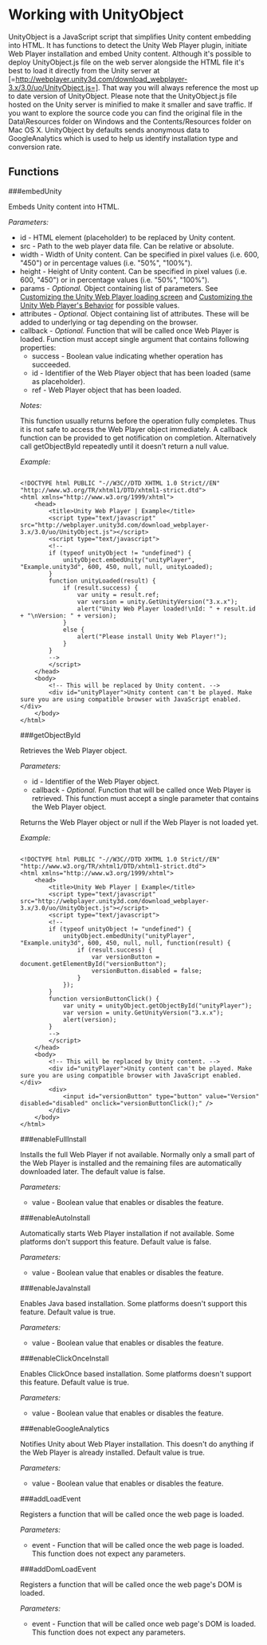 Working with UnityObject
========================


<span class=keyword>UnityObject</span> is a JavaScript script that simplifies Unity content embedding into HTML. It has functions to detect the Unity <span class=keyword>Web Player</span> plugin, initiate Web Player installation and embed Unity content. Although it's possible to deploy <span class=component>UnityObject.js</span> file on the web server alongside the HTML file it's best to load it directly from the Unity server at <span class=component>[=http://webplayer.unity3d.com/download_webplayer-3.x/3.0/uo/UnityObject.js=]</span>. That way you will always reference the most up to date version of UnityObject. Please note that the <span class=component>UnityObject.js</span> file hosted on the Unity server is minified to make it smaller and save traffic. If you want to explore the source code you can find the original file in the <span class=component>Data\Resources</span> folder on Windows and the <span class=component>Contents/Resources</span> folder on Mac OS X.  UnityObject by defaults sends anonymous data to GoogleAnalytics which is used to help us identify installation type and conversion rate.

Functions
---------


###embedUnity

Embeds Unity content into HTML.

_Parameters:_

* <span class=component>id</span> - HTML element (placeholder) to be replaced by Unity content.
* <span class=component>src</span> - Path to the web player data file. Can be relative or absolute.
* <span class=component>width</span> - Width of Unity content. Can be specified in pixel values (i.e. <span class=component>600</span>, <span class=component>"450"</span>) or in percentage values (i.e. <span class=component>"50%"</span>, <span class=component>"100%"</span>).
* <span class=component>height</span> - Height of Unity content. Can be specified in pixel values (i.e. <span class=component>600</span>, <span class=component>"450"</span>) or in percentage values (i.e. <span class=component>"50%"</span>, <span class=component>"100%"</span>).
* <span class=component>params</span> - _Optional._ Object containing list of parameters. See [Customizing the Unity Web Player loading screen](CustomizingtheUnityWebPlayerloadingscreen.html) and [Customizing the Unity Web Player's Behavior](WebPlayerBehaviorTags.html) for possible values.
* <span class=component>attributes</span> - _Optional._ Object containing list of attributes. These will be added to underlying <span class=component><object></span> or <span class=component><embed></span> tag depending on the browser.
* <span class=component>callback</span> - _Optional._ Function that will be called once Web Player is loaded. Function must accept single argument that contains following properties:
    * <span class=component>success</span> - Boolean value indicating whether operation has succeeded.
    * <span class=component>id</span> - Identifier of the Web Player object that has been loaded (same as placeholder).
    * <span class=component>ref</span> - Web Player object that has been loaded.

_Notes:_

This function usually returns before the operation fully completes. Thus it is not safe to access the Web Player object immediately. A callback function can be provided to get notification on completion. Alternatively call <span class=component>getObjectById</span> repeatedly until it doesn't return a <span class=component>null</span> value.

_Example:_

````

<!DOCTYPE html PUBLIC "-//W3C//DTD XHTML 1.0 Strict//EN" "http://www.w3.org/TR/xhtml1/DTD/xhtml1-strict.dtd">
<html xmlns="http://www.w3.org/1999/xhtml">
	<head>
		<title>Unity Web Player | Example</title>
		<script type="text/javascript" src="http://webplayer.unity3d.com/download_webplayer-3.x/3.0/uo/UnityObject.js"></script>
		<script type="text/javascript">
		<!--
		if (typeof unityObject != "undefined") {
			unityObject.embedUnity("unityPlayer", "Example.unity3d", 600, 450, null, null, unityLoaded);
		}
		function unityLoaded(result) {
			if (result.success) {
				var unity = result.ref;
				var version = unity.GetUnityVersion("3.x.x");
				alert("Unity Web Player loaded!\nId: " + result.id + "\nVersion: " + version);
			}
			else {
				alert("Please install Unity Web Player!");
			}
		}
		-->
		</script>
	</head>
	<body>
		<!-- This will be replaced by Unity content. -->
		<div id="unityPlayer">Unity content can't be played. Make sure you are using compatible browser with JavaScript enabled.</div>
	</body>
</html>

````

###getObjectById

Retrieves the Web Player object.

_Parameters:_

* <span class=component>id</span> - Identifier of the Web Player object.
* <span class=component>callback</span> - _Optional._ Function that will be called once Web Player is retrieved. This function must accept a single parameter that contains the Web Player object.

Returns the Web Player object or <span class=component>null</span> if the Web Player is not loaded yet.

_Example:_

````

<!DOCTYPE html PUBLIC "-//W3C//DTD XHTML 1.0 Strict//EN" "http://www.w3.org/TR/xhtml1/DTD/xhtml1-strict.dtd">
<html xmlns="http://www.w3.org/1999/xhtml">
	<head>
		<title>Unity Web Player | Example</title>
		<script type="text/javascript" src="http://webplayer.unity3d.com/download_webplayer-3.x/3.0/uo/UnityObject.js"></script>
		<script type="text/javascript">
		<!--
		if (typeof unityObject != "undefined") {
			unityObject.embedUnity("unityPlayer", "Example.unity3d", 600, 450, null, null, function(result) {
				if (result.success) {
					var versionButton = document.getElementById("versionButton");
					versionButton.disabled = false;
				}
			});
		}
		function versionButtonClick() {
			var unity = unityObject.getObjectById("unityPlayer");
			var version = unity.GetUnityVersion("3.x.x");
			alert(version);
		}
		-->
		</script>
	</head>
	<body>
		<!-- This will be replaced by Unity content. -->
		<div id="unityPlayer">Unity content can't be played. Make sure you are using compatible browser with JavaScript enabled.</div>
		<div>
			<input id="versionButton" type="button" value="Version" disabled="disabled" onclick="versionButtonClick();" />
		</div>
	</body>
</html>

````

###enableFullInstall

Installs the full Web Player if not available. Normally only a small part of the Web Player is installed and the remaining files are automatically downloaded later. The default value is <span class=component>false</span>.

_Parameters:_

* <span class=component>value</span> - Boolean value that enables or disables the feature.

###enableAutoInstall

Automatically starts Web Player installation if not available. Some platforms don't support this feature. Default value is <span class=component>false</span>.

_Parameters:_

* <span class=component>value</span> - Boolean value that enables or disables the feature.

###enableJavaInstall

Enables Java based installation. Some platforms doesn't support this feature. Default value is <span class=component>true</span>.

_Parameters:_

* <span class=component>value</span> - Boolean value that enables or disables the feature.

###enableClickOnceInstall

Enables ClickOnce based installation. Some platforms doesn't support this feature. Default value is <span class=component>true</span>.

_Parameters:_

* <span class=component>value</span> - Boolean value that enables or disables the feature.

###enableGoogleAnalytics

Notifies Unity about Web Player installation. This doesn't do anything if the Web Player is already installed. Default value is <span class=component>true</span>.

_Parameters:_

* <span class=component>value</span> - Boolean value that enables or disables the feature.

###addLoadEvent

Registers a function that will be called once the web page is loaded.

_Parameters:_

* <span class=component>event</span> - Function that will be called once the web page is loaded. This function does not expect any parameters.

###addDomLoadEvent

Registers a function that will be called once the web page's DOM is loaded.

_Parameters:_

* <span class=component>event</span> - Function that will be called once web page's DOM is loaded. This function does not expect any parameters.


